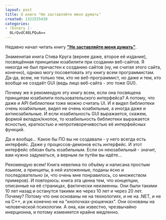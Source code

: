 ```yaml
---
layout: post
title: О книге "Не заставляйте меня думать"
created: 1321555430
categories:
- !binary |-
  0LrQvdC40LPQuA==
---
```

Недавно начал читать книгу <strong><a href="http://www.books.ru/books/veb-dizayn-kniga-stiva-kruga-ili-ne-zastavlyayte-menya-dumat-2-e-izdanie-544947/">"Не заставляйте меня думать"</a></strong>.

Знаменитая книга Стива Круга (вернее даже, второе её издание), посвящённая принципам юзабилити при создании веб-сайтов. Я никогда не был причастен к созданию сайтов (ну, не считая этого сайта, конечно), однако могу посоветовать эту книгу всем программистам. Да-да, всем, не только тем, кто не веб-программист, но даже и тем, кто вообще не создаёт GUI (ведь лицо веб-сайта - это тоже GUI).

Почему же я рекомендую эту книгу всем, если она посвящена принципам юзабилити пользовательского интерфейса? А потому, что даже и API библиотеки тоже можно считать UI. И я видел библиотеки очень юзабильные, видел не очень юзабильные, а иногда даже и антиюзабильные. И если юзабильность GUI выражается, скажем, формой вкладок/кнопок, то юзабильность библиотеки выражается ясностью, краткостью и непротиворечивостью её интерфейсных функций.

Да и вообще... Какое бы ПО вы не создавали - у него всегда есть интерфейс. Даже у процессов-демонов есть интерфейс. И этот интерфейс обязан быть юзабильным. Если он неюзабильный - значит, вам нужно задуматься, а верным ли путём вы идёте...

Рекомендую всем! Книга невелика по объёму и написана простым языком, а принципы, в ней изложенные, поданы ясно и последовательно (и, что очень мне понравилось, со множеством примеров). И повторюсь: книга эта ценна тем, что концепции, описанные на её страницах, фактически неизменны. Они были такими 10 лет назад и останутся такими же через 10 лет и через 20 лет. Почему? Потому что они основаны не на технологиях, и не на .NET, и не на C++, и уж конечно не на "кнопочках-рюшечках". Они основаны на человеческой психологии. А она, как известно, чрезвычайно инерционна, и потому изменяется крайне медленно.
